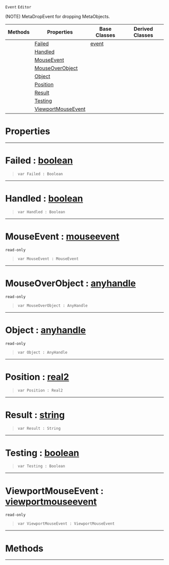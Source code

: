  `Event` `Editor`



(NOTE) MetaDropEvent for dropping MetaObjects.

|Methods|Properties|Base Classes|Derived Classes|
|---|---|---|---|
| |[ Failed](https://github.com/ArendDanielek/ZeroDocsTest/blob/master/code_reference/class_reference/metadropevent.markdown#failed-zero-engine-docum)|[event](https://github.com/ArendDanielek/ZeroDocsTest/blob/master/code_reference/class_reference/event.markdown)| |
| |[ Handled](https://github.com/ArendDanielek/ZeroDocsTest/blob/master/code_reference/class_reference/metadropevent.markdown#handled-zero-engine-docu)| | |
| |[ MouseEvent](https://github.com/ArendDanielek/ZeroDocsTest/blob/master/code_reference/class_reference/metadropevent.markdown#mouseevent-zero-engine-d)| | |
| |[ MouseOverObject](https://github.com/ArendDanielek/ZeroDocsTest/blob/master/code_reference/class_reference/metadropevent.markdown#mouseoverobject-zero-eng)| | |
| |[ Object](https://github.com/ArendDanielek/ZeroDocsTest/blob/master/code_reference/class_reference/metadropevent.markdown#object-zero-engine-docum)| | |
| |[ Position](https://github.com/ArendDanielek/ZeroDocsTest/blob/master/code_reference/class_reference/metadropevent.markdown#position-zero-engine-doc)| | |
| |[ Result](https://github.com/ArendDanielek/ZeroDocsTest/blob/master/code_reference/class_reference/metadropevent.markdown#result-zero-engine-docum)| | |
| |[ Testing](https://github.com/ArendDanielek/ZeroDocsTest/blob/master/code_reference/class_reference/metadropevent.markdown#testing-zero-engine-docu)| | |
| |[ ViewportMouseEvent](https://github.com/ArendDanielek/ZeroDocsTest/blob/master/code_reference/class_reference/metadropevent.markdown#viewportmouseevent-zero)| | |


 #  Properties


---  
 #  Failed : [boolean](https://github.com/ArendDanielek/ZeroDocsTest/blob/master/code_reference/zilch_base_types/boolean.markdown)

> 
> ``` lang=cpp, name=Zilch
> var Failed : Boolean


---  
 #  Handled : [boolean](https://github.com/ArendDanielek/ZeroDocsTest/blob/master/code_reference/zilch_base_types/boolean.markdown)

> 
> ``` lang=cpp, name=Zilch
> var Handled : Boolean


---  
 #  MouseEvent : [mouseevent](https://github.com/ArendDanielek/ZeroDocsTest/blob/master/code_reference/class_reference/mouseevent.markdown)

 `read-only`

> 
> ``` lang=cpp, name=Zilch
> var MouseEvent : MouseEvent


---  
 #  MouseOverObject : [anyhandle](https://github.com/ArendDanielek/ZeroDocsTest/blob/master/code_reference/zilch_base_types/anyhandle.markdown)

 `read-only`

> 
> ``` lang=cpp, name=Zilch
> var MouseOverObject : AnyHandle


---  
 #  Object : [anyhandle](https://github.com/ArendDanielek/ZeroDocsTest/blob/master/code_reference/zilch_base_types/anyhandle.markdown)

 `read-only`

> 
> ``` lang=cpp, name=Zilch
> var Object : AnyHandle


---  
 #  Position : [real2](https://github.com/ArendDanielek/ZeroDocsTest/blob/master/code_reference/zilch_base_types/real2.markdown)

> 
> ``` lang=cpp, name=Zilch
> var Position : Real2


---  
 #  Result : [string](https://github.com/ArendDanielek/ZeroDocsTest/blob/master/code_reference/zilch_base_types/string.markdown)

> 
> ``` lang=cpp, name=Zilch
> var Result : String


---  
 #  Testing : [boolean](https://github.com/ArendDanielek/ZeroDocsTest/blob/master/code_reference/zilch_base_types/boolean.markdown)

> 
> ``` lang=cpp, name=Zilch
> var Testing : Boolean


---  
 #  ViewportMouseEvent : [viewportmouseevent](https://github.com/ArendDanielek/ZeroDocsTest/blob/master/code_reference/class_reference/viewportmouseevent.markdown)

 `read-only`

> 
> ``` lang=cpp, name=Zilch
> var ViewportMouseEvent : ViewportMouseEvent


---  
 #  Methods


---  
 
  
  
  
  
  
  
  

 